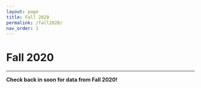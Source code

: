 ```yaml
---
layout: page
title: Fall 2020
permalink: /fall2020/
nav_order: 1
---
```


# Fall 2020 
---
**Check back in soon for data from Fall 2020!**